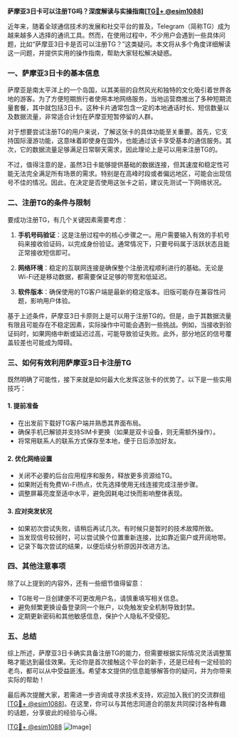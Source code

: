 **萨摩亚3日卡可以注册TG吗？深度解读与实操指南[[TG💪+ @esim1088](https://t.me/s/esim1088)]**

近年来，随着全球通信技术的发展和社交平台的普及，Telegram（简称TG）成为越来越多人选择的通讯工具。然而，在使用过程中，不少用户会遇到一些具体问题，比如“萨摩亚3日卡是否可以注册TG？”这类疑问。本文将从多个角度详细解读这一问题，并提供实用的操作指南，帮助大家轻松解决疑惑。

### 一、萨摩亚3日卡的基本信息

萨摩亚是南太平洋上的一个岛国，以其美丽的自然风光和独特的文化吸引着世界各地的游客。为了方便短期旅行者使用本地网络服务，当地运营商推出了多种短期流量套餐，其中就包括3日卡。这种卡片通常包含一定的本地通话时长、短信数量以及数据流量，非常适合计划在萨摩亚短暂停留的人群。

对于想要尝试注册TG的用户来说，了解这张卡的具体功能至关重要。首先，它支持国际漫游功能，这意味着即使身在国外，也能通过该卡享受基本的通信服务。其次，它的数据流量足够满足日常聊天需求，因此理论上是可以用来注册TG的。

不过，值得注意的是，虽然3日卡能够提供基础的数据连接，但其速度和稳定性可能无法完全满足所有场景的需求。特别是在高峰时段或者偏远地区，可能会出现信号不佳的情况。因此，在决定是否使用这张卡之前，建议先测试一下网络状况。

### 二、注册TG的条件与限制

要成功注册TG，有几个关键因素需要考虑：

1. **手机号码验证**：这是注册过程中的核心步骤之一。用户需要输入有效的手机号码来接收验证码，以完成身份验证。通常情况下，只要号码属于活跃状态且能正常接收短信即可。
   
2. **网络环境**：稳定的互联网连接是确保整个注册流程顺利进行的基础。无论是Wi-Fi还是移动数据，都需要保证足够的带宽和低延迟。

3. **软件版本**：确保使用的TG客户端是最新的稳定版本。旧版可能存在兼容性问题，影响用户体验。

基于上述条件，萨摩亚3日卡原则上是可以用于注册TG的。但是，由于其数据流量有限且可能存在不稳定因素，实际操作中可能会遇到一些挑战。例如，当接收到验证码时，如果网络中断或延迟过高，可能导致验证失败。此外，部分地区的信号覆盖较差也可能成为障碍。

### 三、如何有效利用萨摩亚3日卡注册TG

既然明确了可能性，接下来就是如何最大化发挥这张卡的优势了。以下是一些实用技巧：

#### 1. 提前准备
- 在出发前下载好TG客户端并熟悉其界面布局。
- 确保手机已解锁并支持SIM卡更换（如果是双卡设备，则无需额外操作）。
- 将常用联系人的联系方式保存至本地，便于日后添加好友。

#### 2. 优化网络设置
- 关闭不必要的后台应用程序和服务，释放更多资源给TG。
- 如果附近有免费Wi-Fi热点，优先选择使用无线连接完成注册步骤。
- 调整屏幕亮度至适中水平，避免因耗电过快而影响整体表现。

#### 3. 应对突发状况
- 如果初次尝试失败，请稍后再试几次。有时候只是暂时的技术故障所致。
- 当发现信号较弱时，可以尝试换个位置重新连接，比如靠近窗户或开阔地带。
- 记录下每次尝试的结果，以便后续分析原因并改进方法。

### 四、其他注意事项

除了以上提到的内容外，还有一些细节值得留意：

- TG账号一旦创建便不可更改用户名，请慎重填写相关信息。
- 避免频繁更换设备登录同一个账户，以免触发安全机制导致封禁。
- 定期更新密码和其他敏感信息，保护个人隐私不受侵犯。

### 五、总结

综上所述，萨摩亚3日卡确实具备注册TG的能力，但需要根据实际情况灵活调整策略才能达到最佳效果。无论你是首次接触这个平台的新手，还是已经有一定经验的老鸟，都可以从中受益匪浅。希望本文提供的信息能够解答你的疑问，并为你带来实际的帮助！

最后再次提醒大家，若需进一步咨询或寻求技术支持，欢迎加入我们的交流群组[[TG💪+ @esim1088](https://t.me/s/esim1088)]。在这里，你可以与其他志同道合的朋友共同探讨各种有趣的话题，分享彼此的经验与心得。

[[TG💪+ @esim1088](https://t.me/s/esim1088) ![Image](https://i.postimg.cc/4NQfJmqS/Snipaste-2025-05-13-00-14-12.png)]